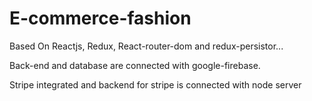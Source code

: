 # E-commerce-fashion 

Based On Reactjs, Redux, React-router-dom and redux-persistor...

Back-end and database are connected with google-firebase.

Stripe integrated and backend for stripe is connected with node server
